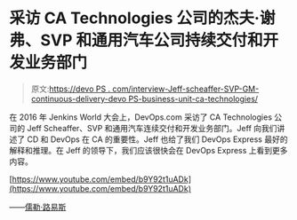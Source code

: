 # 采访 CA Technologies 公司的杰夫·谢弗、SVP 和通用汽车公司持续交付和开发业务部门

> 原文:[https://devo PS . com/interview-Jeff-scheaffer-SVP-GM-continuous-delivery-devo PS-business-unit-ca-technologies/](https://devops.com/interview-jeff-scheaffer-svp-gm-continuous-delivery-devops-business-unit-ca-technologies/)

在 2016 年 Jenkins World 大会上，DevOps.com 采访了 CA Technologies 公司的 Jeff Scheaffer、SVP 和通用汽车连续交付和开发业务部门。Jeff 向我们讲述了 CD 和 DevOps 在 CA 的重要性。Jeff 也给了我们 DevOps Express 最好的解释和推理。在 Jeff 的领导下，我们应该很快会在 DevOps Express 上看到更多内容。

[https://www.youtube.com/embed/b9Y92t1uADk](https://www.youtube.com/embed/b9Y92t1uADk)

——[儒勒·路易斯](https://devops.com/author/jules/)